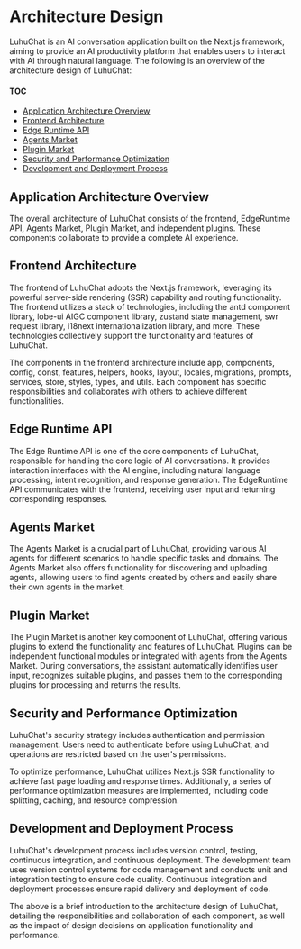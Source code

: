 # Architecture Design

LuhuChat is an AI conversation application built on the Next.js framework, aiming to provide an AI productivity platform that enables users to interact with AI through natural language. The following is an overview of the architecture design of LuhuChat:

#### TOC

- [Application Architecture Overview](#application-architecture-overview)
- [Frontend Architecture](#frontend-architecture)
- [Edge Runtime API](#edge-runtime-api)
- [Agents Market](#agents-market)
- [Plugin Market](#plugin-market)
- [Security and Performance Optimization](#security-and-performance-optimization)
- [Development and Deployment Process](#development-and-deployment-process)

## Application Architecture Overview

The overall architecture of LuhuChat consists of the frontend, EdgeRuntime API, Agents Market, Plugin Market, and independent plugins. These components collaborate to provide a complete AI experience.

## Frontend Architecture

The frontend of LuhuChat adopts the Next.js framework, leveraging its powerful server-side rendering (SSR) capability and routing functionality. The frontend utilizes a stack of technologies, including the antd component library, lobe-ui AIGC component library, zustand state management, swr request library, i18next internationalization library, and more. These technologies collectively support the functionality and features of LuhuChat.

The components in the frontend architecture include app, components, config, const, features, helpers, hooks, layout, locales, migrations, prompts, services, store, styles, types, and utils. Each component has specific responsibilities and collaborates with others to achieve different functionalities.

## Edge Runtime API

The Edge Runtime API is one of the core components of LuhuChat, responsible for handling the core logic of AI conversations. It provides interaction interfaces with the AI engine, including natural language processing, intent recognition, and response generation. The EdgeRuntime API communicates with the frontend, receiving user input and returning corresponding responses.

## Agents Market

The Agents Market is a crucial part of LuhuChat, providing various AI agents for different scenarios to handle specific tasks and domains. The Agents Market also offers functionality for discovering and uploading agents, allowing users to find agents created by others and easily share their own agents in the market.

## Plugin Market

The Plugin Market is another key component of LuhuChat, offering various plugins to extend the functionality and features of LuhuChat. Plugins can be independent functional modules or integrated with agents from the Agents Market. During conversations, the assistant automatically identifies user input, recognizes suitable plugins, and passes them to the corresponding plugins for processing and returns the results.

## Security and Performance Optimization

LuhuChat's security strategy includes authentication and permission management. Users need to authenticate before using LuhuChat, and operations are restricted based on the user's permissions.

To optimize performance, LuhuChat utilizes Next.js SSR functionality to achieve fast page loading and response times. Additionally, a series of performance optimization measures are implemented, including code splitting, caching, and resource compression.

## Development and Deployment Process

LuhuChat's development process includes version control, testing, continuous integration, and continuous deployment. The development team uses version control systems for code management and conducts unit and integration testing to ensure code quality. Continuous integration and deployment processes ensure rapid delivery and deployment of code.

The above is a brief introduction to the architecture design of LuhuChat, detailing the responsibilities and collaboration of each component, as well as the impact of design decisions on application functionality and performance.
